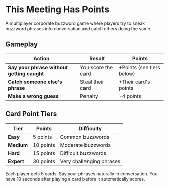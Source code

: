 # This Meeting Has Points

A multiplayer corporate buzzword game where players try to sneak buzzword phrases into conversation and catch others doing the same.

## Gameplay

| Action                                     | Result             | Points                    |
| ------------------------------------------ | ------------------ | ------------------------- |
| **Say your phrase without getting caught** | You score the card | +Points (see tiers below) |
| **Catch someone else's phrase**            | Steal their card   | +Their card's points      |
| **Make a wrong guess**                     | Penalty            | -4 points                 |

## Card Point Tiers

| Tier       | Points    | Difficulty               |
| ---------- | --------- | ------------------------ |
| **Easy**   | 5 points  | Common buzzwords         |
| **Medium** | 10 points | Moderate buzzwords       |
| **Hard**   | 15 points | Difficult buzzwords      |
| **Expert** | 30 points | Very challenging phrases |

Each player gets 5 cards. Say your phrases naturally in conversation. You have 10 seconds after playing a card before it automatically scores.
